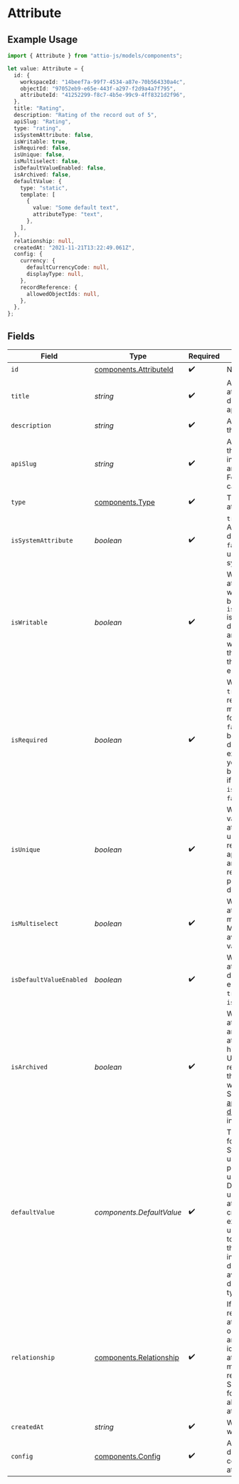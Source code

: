 # Attribute

## Example Usage

```typescript
import { Attribute } from "attio-js/models/components";

let value: Attribute = {
  id: {
    workspaceId: "14beef7a-99f7-4534-a87e-70b564330a4c",
    objectId: "97052eb9-e65e-443f-a297-f2d9a4a7f795",
    attributeId: "41252299-f8c7-4b5e-99c9-4ff8321d2f96",
  },
  title: "Rating",
  description: "Rating of the record out of 5",
  apiSlug: "Rating",
  type: "rating",
  isSystemAttribute: false,
  isWritable: true,
  isRequired: false,
  isUnique: false,
  isMultiselect: false,
  isDefaultValueEnabled: false,
  isArchived: false,
  defaultValue: {
    type: "static",
    template: [
      {
        value: "Some default text",
        attributeType: "text",
      },
    ],
  },
  relationship: null,
  createdAt: "2021-11-21T13:22:49.061Z",
  config: {
    currency: {
      defaultCurrencyCode: null,
      displayType: null,
    },
    recordReference: {
      allowedObjectIds: null,
    },
  },
};
```

## Fields

| Field                                                                                                                                                                                                                                                                                                                                                        | Type                                                                                                                                                                                                                                                                                                                                                         | Required                                                                                                                                                                                                                                                                                                                                                     | Description                                                                                                                                                                                                                                                                                                                                                  | Example                                                                                                                                                                                                                                                                                                                                                      |
| ------------------------------------------------------------------------------------------------------------------------------------------------------------------------------------------------------------------------------------------------------------------------------------------------------------------------------------------------------------ | ------------------------------------------------------------------------------------------------------------------------------------------------------------------------------------------------------------------------------------------------------------------------------------------------------------------------------------------------------------ | ------------------------------------------------------------------------------------------------------------------------------------------------------------------------------------------------------------------------------------------------------------------------------------------------------------------------------------------------------------ | ------------------------------------------------------------------------------------------------------------------------------------------------------------------------------------------------------------------------------------------------------------------------------------------------------------------------------------------------------------ | ------------------------------------------------------------------------------------------------------------------------------------------------------------------------------------------------------------------------------------------------------------------------------------------------------------------------------------------------------------ |
| `id`                                                                                                                                                                                                                                                                                                                                                         | [components.AttributeId](../../models/components/attributeid.md)                                                                                                                                                                                                                                                                                             | :heavy_check_mark:                                                                                                                                                                                                                                                                                                                                           | N/A                                                                                                                                                                                                                                                                                                                                                          |                                                                                                                                                                                                                                                                                                                                                              |
| `title`                                                                                                                                                                                                                                                                                                                                                      | *string*                                                                                                                                                                                                                                                                                                                                                     | :heavy_check_mark:                                                                                                                                                                                                                                                                                                                                           | A title for the attribute, to be displayed across the app.                                                                                                                                                                                                                                                                                                   | Rating                                                                                                                                                                                                                                                                                                                                                       |
| `description`                                                                                                                                                                                                                                                                                                                                                | *string*                                                                                                                                                                                                                                                                                                                                                     | :heavy_check_mark:                                                                                                                                                                                                                                                                                                                                           | A text description of the attribute.                                                                                                                                                                                                                                                                                                                         | A rating attribute                                                                                                                                                                                                                                                                                                                                           |
| `apiSlug`                                                                                                                                                                                                                                                                                                                                                    | *string*                                                                                                                                                                                                                                                                                                                                                     | :heavy_check_mark:                                                                                                                                                                                                                                                                                                                                           | A unique slug for the attribute for use in API responses and URLs. Formatted in snake case.                                                                                                                                                                                                                                                                  | my-rating                                                                                                                                                                                                                                                                                                                                                    |
| `type`                                                                                                                                                                                                                                                                                                                                                       | [components.Type](../../models/components/type.md)                                                                                                                                                                                                                                                                                                           | :heavy_check_mark:                                                                                                                                                                                                                                                                                                                                           | The type of the attribute.                                                                                                                                                                                                                                                                                                                                   | text                                                                                                                                                                                                                                                                                                                                                         |
| `isSystemAttribute`                                                                                                                                                                                                                                                                                                                                          | *boolean*                                                                                                                                                                                                                                                                                                                                                    | :heavy_check_mark:                                                                                                                                                                                                                                                                                                                                           | `true` if this is an Attio system-defined attribute, `false` if defined by a user or non-Attio system.                                                                                                                                                                                                                                                       | true                                                                                                                                                                                                                                                                                                                                                         |
| `isWritable`                                                                                                                                                                                                                                                                                                                                                 | *boolean*                                                                                                                                                                                                                                                                                                                                                    | :heavy_check_mark:                                                                                                                                                                                                                                                                                                                                           | Whether or not this attribute can be written to. Can only be false when `is_system_attribute` is `true` (user-defined attributes are always writeable). If `false`, this usually means the attribute is enriched by Attio.                                                                                                                                   | true                                                                                                                                                                                                                                                                                                                                                         |
| `isRequired`                                                                                                                                                                                                                                                                                                                                                 | *boolean*                                                                                                                                                                                                                                                                                                                                                    | :heavy_check_mark:                                                                                                                                                                                                                                                                                                                                           | When `is_required` is `true`, new records/entries must have a value for this attribute. If `false`, values may be `null`. This value does not affect existing data and you do not need to backfill `null` values if changing `is_required` from `false` to `true`.                                                                                           | true                                                                                                                                                                                                                                                                                                                                                         |
| `isUnique`                                                                                                                                                                                                                                                                                                                                                   | *boolean*                                                                                                                                                                                                                                                                                                                                                    | :heavy_check_mark:                                                                                                                                                                                                                                                                                                                                           | Whether or not new values for this attribute must be unique. Uniqueness restrictions are only applied to new data and do not apply retroactively to previously created data.                                                                                                                                                                                 | true                                                                                                                                                                                                                                                                                                                                                         |
| `isMultiselect`                                                                                                                                                                                                                                                                                                                                              | *boolean*                                                                                                                                                                                                                                                                                                                                                    | :heavy_check_mark:                                                                                                                                                                                                                                                                                                                                           | Whether or not this attribute can have multiple values. Multiselect is only available on some value types.                                                                                                                                                                                                                                                   | true                                                                                                                                                                                                                                                                                                                                                         |
| `isDefaultValueEnabled`                                                                                                                                                                                                                                                                                                                                      | *boolean*                                                                                                                                                                                                                                                                                                                                                    | :heavy_check_mark:                                                                                                                                                                                                                                                                                                                                           | Whether this attribute has a default value enabled. Must be `true` when `is_required` is `true`.                                                                                                                                                                                                                                                             | true                                                                                                                                                                                                                                                                                                                                                         |
| `isArchived`                                                                                                                                                                                                                                                                                                                                                 | *boolean*                                                                                                                                                                                                                                                                                                                                                    | :heavy_check_mark:                                                                                                                                                                                                                                                                                                                                           | Whether this attribute has been archived. Archived attributes are hidden from most UI, but can be restored either over the API or in workspace settings. See the [guide on archiving and deleting](/docs/archiving-vs-deleting)for more information.                                                                                                         | false                                                                                                                                                                                                                                                                                                                                                        |
| `defaultValue`                                                                                                                                                                                                                                                                                                                                               | *components.DefaultValue*                                                                                                                                                                                                                                                                                                                                    | :heavy_check_mark:                                                                                                                                                                                                                                                                                                                                           | The default value for this attribute. Static values are used to directly populate values using their contents. Dynamic values are used to lookup data at the point of creation. For example, you could use a dynamic value to insert a value for the currently logged in user. Which default values are available is dependent on the type of the attribute. |                                                                                                                                                                                                                                                                                                                                                              |
| `relationship`                                                                                                                                                                                                                                                                                                                                               | [components.Relationship](../../models/components/relationship.md)                                                                                                                                                                                                                                                                                           | :heavy_check_mark:                                                                                                                                                                                                                                                                                                                                           | If this attribute is related to another attribute, this is an object that includes an `id` property that identifies the other attribute. `null` means no relationship exists. See [the help center](https://attio.com/help/reference/managing-your-data/attributes#relationship-attributes) for more details about relationship attributes.                  |                                                                                                                                                                                                                                                                                                                                                              |
| `createdAt`                                                                                                                                                                                                                                                                                                                                                  | *string*                                                                                                                                                                                                                                                                                                                                                     | :heavy_check_mark:                                                                                                                                                                                                                                                                                                                                           | When this attribute was created.                                                                                                                                                                                                                                                                                                                             | 2022-11-21T13:22:49.061281000Z                                                                                                                                                                                                                                                                                                                               |
| `config`                                                                                                                                                                                                                                                                                                                                                     | [components.Config](../../models/components/config.md)                                                                                                                                                                                                                                                                                                       | :heavy_check_mark:                                                                                                                                                                                                                                                                                                                                           | Additional, type-dependent configuration for the attribute.                                                                                                                                                                                                                                                                                                  |                                                                                                                                                                                                                                                                                                                                                              |